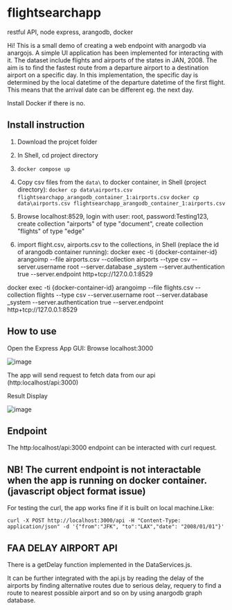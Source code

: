 # flightsearchapp
restful API, node express, arangodb, docker

Hi! This is a small demo of creating a web endpoint with anargodb via anargojs.
A simple UI application has been implemented for interacting with it.
The dataset include flights and airports of the states in JAN, 2008.
The aim is to find the fastest route from a departure airport to a destination airport on a specific day.
In this implementation, the specific day is determined by the local datetime of the departure datetime of the first flight.
This means that the arrival date can be different eg. the next day.

Install Docker if there is no.

## Install instruction

1. Download the projcet folder
2. In Shell, cd project directory
3. ```docker compose up```

2. Copy csv files from the ```data\``` to docker container, in Shell (project directory):
```docker cp data\airports.csv flightsearchapp_arangodb_container_1:airports.csv```
```docker cp data\airports.csv flightsearchapp_arangodb_container_1:airports.csv```

3. Browse localhost:8529, login with user: root, password:Testing123, create collection "airports" of type "document", create collection "flights" of type "edge"

4. import flight.csv, airports.csv to the collections, in Shell (replace the id of arangodb container running):
docker exec -ti {docker-container-id} arangoimp --file airports.csv --collection airports --type csv --server.username root --server.database _system --server.authentication true --server.endpoint http+tcp://127.0.0.1:8529

docker exec -ti {docker-container-id} arangoimp --file flights.csv --collection flights --type csv --server.username root --server.database _system --server.authentication true --server.endpoint http+tcp://127.0.0.1:8529

## How to use

Open the Express App GUI: Browse localhost:3000

![image](https://user-images.githubusercontent.com/9390194/124403503-7923ce80-dd3f-11eb-9795-d5c921412aaf.png)

The app will send request to fetch data from our api (http:localhost/api:3000)

Result Display

![image](https://user-images.githubusercontent.com/9390194/124403572-cacc5900-dd3f-11eb-90c2-5efe373b55a7.png)


## Endpoint

The http:localhost/api:3000 endpoint can be interacted with curl request.

## NB! The current endpoint is not interactable when the app is running on docker container.(javascript object format issue)

For testing the curl, the app works fine if it is built on local machine.Like:
```
curl -X POST http://localhost:3000/api -H "Content-Type: application/json" -d '{"from":"JFK", "to":"LAX","date": "2008/01/01"}'
```

## FAA DELAY AIRPORT API

There is a getDelay function implemented in the DataServices.js.

It can be further integrated with the api.js by reading the delay of the airports by finding alternative routes due to serious delay, requery to find a route to nearest possible airport and so on by using anargodb graph database.

